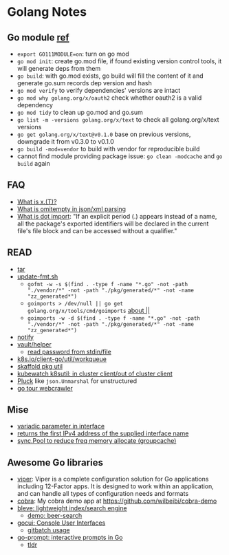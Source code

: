 # Golang Notes

## Go module [ref](https://tonybai.com/2018/11/19/some-changes-in-go-1-11/)
+ `export GO111MODULE=on`: turn on go mod
+ `go mod init`: create go.mod file, if found existing version control tools, it will generate deps from them
+ `go build`: with go.mod exists, go build will fill the content of it and generate go.sum records dep version and hash
+ `go mod verify` to verify dependencies' versions are intact
+ `go mod why golang.org/x/oauth2` check whether oauth2 is a valid dependency
+ `go mod tidy` to clean up go.mod and go.sum
+ `go list -m -versions golang.org/x/text` to check all golang.org/x/text versions
+ `go get golang.org/x/text@v0.1.0` base on previous versions, downgrade it from v0.3.0 to v0.1.0
+ `go build -mod=vendor` to build with vendor for reproducible build
+ cannot find module providing package issue: `go clean -modcache` and `go build` again

## FAQ
+ [What is x.(T)?](https://golang.org/ref/spec#Type_assertions)
+ [What is omitempty in json/xml parsing](https://www.socketloop.com/tutorials/golang-meaning-of-omitempty-in-struct-s-field-tag)
+ [What is dot import](https://golang.org/ref/spec#Import_declarations): "If an explicit period (.) appears
 instead of a name, all the package's exported identifiers will be declared in the current file's file block
 and can be accessed without a qualifier."

## READ
+ [tar](https://github.com/GoogleContainerTools/skaffold/blob/master/pkg/skaffold/util/tar.go)
+ [update-fmt.sh](https://github.com/heptio/ark/blob/master/hack/update-fmt.sh)
    - `gofmt -w -s $(find . -type f -name "*.go" -not -path "./vendor/*" -not -path "./pkg/generated/*" -not -name "zz_generated*")`
    - `goimports > /dev/null || go get golang.org/x/tools/cmd/goimports` [about ||](https://unix.stackexchange.com/a/24685/36211)
    - `goimports -w -d $(find . -type f -name "*.go" -not -path "./vendor/*" -not -path "./pkg/generated/*" -not -name "zz_generated*")`
+ [notify](https://github.com/oxequa/realize/blob/master/realize/notify.go)
+ [vault/helper](https://github.com/hashicorp/vault/tree/master/helper)
    + [read password from stdin/file](https://github.com/hashicorp/vault/blob/master/helper/password/password.go)
+ [k8s.io/client-go/util/workqueue](https://github.com/kubernetes/client-go/tree/master/util/workqueue)
+ [skaffold pkg util](https://github.com/GoogleContainerTools/skaffold/blob/master/pkg/skaffold/util/util.go)
+ [kubewatch k8sutil: in cluster client/out of cluster client](https://github.com/bitnami-labs/kubewatch/blob/master/pkg/utils/k8sutil.go#L18-L50)
+ [Pluck](https://github.com/pulumi/pulumi-kubernetes/blob/master/pkg/openapi/openapi.go#L121) like `json.Unmarshal` for unstructured
+ [go tour webcrawler](https://gist.github.com/wilbeibi/7f0c5d8cf60266bbb8f921029c4d7edf)

## Mise
+ [variadic parameter in interface](https://github.com/go-kit/kit/blob/master/metrics/metrics.go)
+ [returns the first IPv4 address of the supplied interface name](https://github.com/weaveworks/common/blob/master/network/interface.go#L9)
+ [sync.Pool to reduce freq memory allocate (groupcache)](https://github.com/golang/groupcache/commit/505a8b21f56554dffff1118e15a07a39aa0fbacc)
## Awesome Go libraries
+ [viper](https://github.com/spf13/viper): Viper is a complete configuration solution for Go applications including 12-Factor apps. It is designed to work within an application, and can handle all types of configuration needs and formats
+ [cobra](https://github.com/spf13/cobra): My cobra demo app at https://github.com/wilbeibi/cobra-demo
+ [bleve: lightweight index/search engine](https://github.com/blevesearch/bleve)
    + [demo: beer-search](https://github.com/blevesearch/beer-search)
+ [gocui: Console User Interfaces](https://github.com/jroimartin/gocui)
    + [gitbatch usage](https://github.com/isacikgoz/gitbatch)
+ [go-prompt: interactive prompts in Go](https://github.com/c-bata/go-prompt)
    + [tldr](https://github.com/isacikgoz/tldr)
